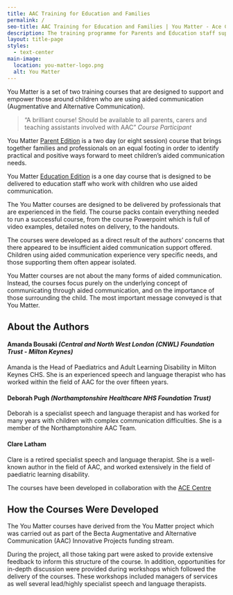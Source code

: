 ```yaml
---
title: AAC Training for Education and Families
permalink: /
seo-title: AAC Training for Education and Families | You Matter - Ace Centre
description: The training programme for Parents and Education staff supporting children using AAC
layout: title-page
styles:
  - text-center
main-image:
  location: you-matter-logo.png
  alt: You Matter
---
```


You Matter is a set of two training courses that are designed to support and empower those around children who are using aided communication (Augmentative and Alternative Communication).

>“A brilliant course! Should be available to all parents, carers and teaching assistants involved with AAC”
*Course Participant*

You Matter [Parent Edition](/parent-edition/) is a two day (or eight session) course that brings together families and professionals on an equal footing in order to identify practical and positive ways forward to meet children’s aided communication needs.

You Matter [Education Edition](/education-edition/) is a one day course that is designed to be delivered to education staff who work with children who use aided communication.

The You Matter courses are designed to be delivered by professionals that are experienced in the field.  The course packs contain everything needed to run a successful course, from the course Powerpoint which is full of video examples, detailed notes on delivery, to the handouts.

The courses were developed as a direct result of the authors’ concerns that there appeared to be insufficient aided communication support offered. Children using aided communication experience very specific needs, and those supporting them often appear isolated.

You Matter courses are not about the many forms of aided communication.  Instead, the courses focus purely on the underlying concept of communicating through aided communication, and on the importance of those surrounding the child.  The most important message conveyed is that You Matter.

## About the Authors

#### Amanda Bousaki *(Central and North West London (CNWL) Foundation Trust - Milton Keynes)*

Amanda is the Head of Paediatrics and Adult Learning Disability in Milton Keynes CHS. She is an experienced speech and language therapist who has worked within the field of AAC for the over fifteen years.

#### Deborah Pugh *(Northamptonshire Healthcare NHS Foundation Trust)*

Deborah is a specialist speech and language therapist and has worked for many years with children with complex communication difficulties. She is a member of the Northamptonshire AAC Team.

#### Clare Latham

Clare is a retired specialist speech and language therapist. She is a well-known author in the field of AAC, and worked extensively in the field of paediatric learning disability.

The courses have been developed in collaboration with the [ACE Centre](https://acecentre.org.uk)

## How the Courses Were Developed
The You Matter courses have derived from the You Matter project which was carried out as part of the Becta Augmentative and Alternative Communication (AAC) Innovative Projects funding stream.

During the project, all those taking part were asked to provide extensive feedback to inform this structure of the course. In addition, opportunities for in-depth discussion were provided during workshops which followed the delivery of the courses. These workshops included managers of services as well several lead/highly specialist speech and language therapists.